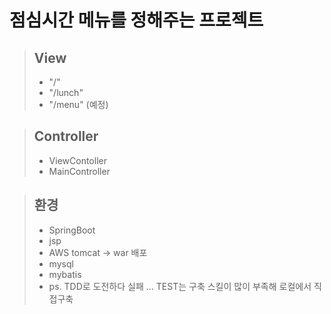 # 점심시간 메뉴를 정해주는 프로젝트

> ## View
>  * "/"
>  * "/lunch"
>  * "/menu" (예정)

> ## Controller
>  * ViewContoller
>  * MainController


> ## 환경 
>  * SpringBoot
>  * jsp
>  * AWS tomcat -> war 배포 
>  * mysql
>  * mybatis
>  * ps. TDD로 도전하다 실패 ... TEST는 구축 스킬이 많이 부족해 로컬에서 직접구축

